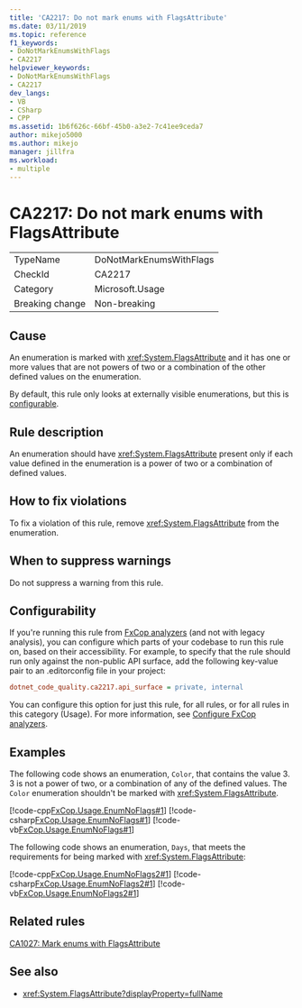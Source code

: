 ```yaml
---
title: 'CA2217: Do not mark enums with FlagsAttribute'
ms.date: 03/11/2019
ms.topic: reference
f1_keywords:
- DoNotMarkEnumsWithFlags
- CA2217
helpviewer_keywords:
- DoNotMarkEnumsWithFlags
- CA2217
dev_langs:
- VB
- CSharp
- CPP
ms.assetid: 1b6f626c-66bf-45b0-a3e2-7c41ee9ceda7
author: mikejo5000
ms.author: mikejo
manager: jillfra
ms.workload:
- multiple
---
```

# CA2217: Do not mark enums with FlagsAttribute

|||
|-|-|
|TypeName|DoNotMarkEnumsWithFlags|
|CheckId|CA2217|
|Category|Microsoft.Usage|
|Breaking change|Non-breaking|

## Cause

An enumeration is marked with <xref:System.FlagsAttribute> and it has one or more values that are not powers of two or a combination of the other defined values on the enumeration.

By default, this rule only looks at externally visible enumerations, but this is [configurable](#configurability).

## Rule description

An enumeration should have <xref:System.FlagsAttribute> present only if each value defined in the enumeration is a power of two or a combination of defined values.

## How to fix violations

To fix a violation of this rule, remove <xref:System.FlagsAttribute> from the enumeration.

## When to suppress warnings

Do not suppress a warning from this rule.

## Configurability

If you're running this rule from [FxCop analyzers](install-fxcop-analyzers.md) (and not with legacy analysis), you can configure which parts of your codebase to run this rule on, based on their accessibility. For example, to specify that the rule should run only against the non-public API surface, add the following key-value pair to an .editorconfig file in your project:

```ini
dotnet_code_quality.ca2217.api_surface = private, internal
```

You can configure this option for just this rule, for all rules, or for all rules in this category (Usage). For more information, see [Configure FxCop analyzers](configure-fxcop-analyzers.md).

## Examples

The following code shows an enumeration, `Color`, that contains the value 3. 3 is not a power of two, or a combination of any of the defined values. The `Color` enumeration shouldn't be marked with <xref:System.FlagsAttribute>.

[!code-cpp[FxCop.Usage.EnumNoFlags#1](../code-quality/codesnippet/CPP/ca2217-do-not-mark-enums-with-flagsattribute_1.cpp)]
[!code-csharp[FxCop.Usage.EnumNoFlags#1](../code-quality/codesnippet/CSharp/ca2217-do-not-mark-enums-with-flagsattribute_1.cs)]
[!code-vb[FxCop.Usage.EnumNoFlags#1](../code-quality/codesnippet/VisualBasic/ca2217-do-not-mark-enums-with-flagsattribute_1.vb)]

The following code shows an enumeration, `Days`, that meets the requirements for being marked with <xref:System.FlagsAttribute>:

[!code-cpp[FxCop.Usage.EnumNoFlags2#1](../code-quality/codesnippet/CPP/ca2217-do-not-mark-enums-with-flagsattribute_2.cpp)]
[!code-csharp[FxCop.Usage.EnumNoFlags2#1](../code-quality/codesnippet/CSharp/ca2217-do-not-mark-enums-with-flagsattribute_2.cs)]
[!code-vb[FxCop.Usage.EnumNoFlags2#1](../code-quality/codesnippet/VisualBasic/ca2217-do-not-mark-enums-with-flagsattribute_2.vb)]

## Related rules

[CA1027: Mark enums with FlagsAttribute](../code-quality/ca1027.md)

## See also

- <xref:System.FlagsAttribute?displayProperty=fullName>
